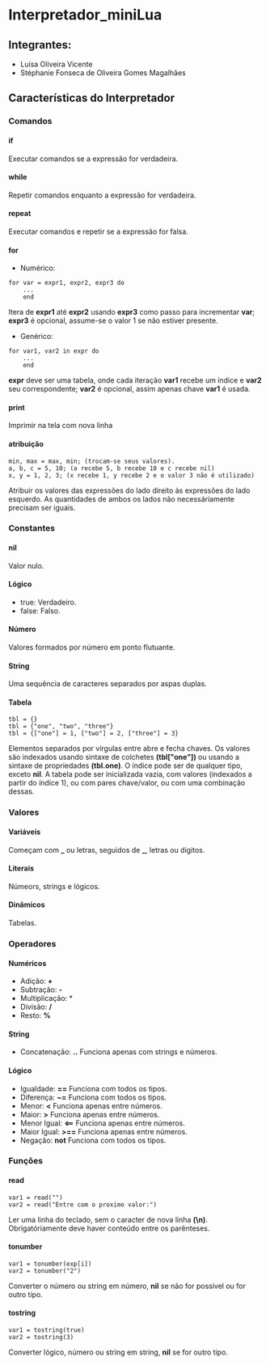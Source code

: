 # Interpretador_miniLua

## Integrantes:

* Luísa Oliveira Vicente
* Stéphanie Fonseca de Oliveira Gomes Magalhães

## Características do Interpretador

### Comandos

#### if
Executar comandos se a expressão for verdadeira.
#### while
Repetir comandos enquanto a expressão for verdadeira.
#### repeat
Executar comandos e repetir se a expressão for falsa.
#### for
* Numérico: 
```
for var = expr1, expr2, expr3 do
    ...
    end
```
Itera de **expr1** até **expr2** usando **expr3** como passo para incrementar **var**; **expr3** é opcional, assume-se o valor 1 se não estiver presente.
* Genérico:
```
for var1, var2 in expr do
    ...
    end
```
**expr** deve ser uma tabela, onde cada iteração **var1** recebe um índice e **var2** seu correspondente; **var2** é opcional, assim apenas chave **var1** é usada.
#### print
Imprimir na tela com nova linha
#### atribuição
```
min, max = max, min; (trocam-se seus valores).
a, b, c = 5, 10; (a recebe 5, b recebe 10 e c recebe nil)
x, y = 1, 2, 3; (x recebe 1, y recebe 2 e o valor 3 não é utilizado)
```
Atribuir os valores das expressões do lado direito às expressões do lado esquerdo. As quantidades de ambos os lados não necessáriamente precisam ser iguais.


### Constantes

#### nil
Valor nulo.
#### Lógico
* true:
Verdadeiro.
* false:
Falso.
#### Número
Valores formados por número em ponto flutuante.
#### String
Uma sequência de caracteres separados por aspas duplas.
#### Tabela
```
tbl = {}
tbl = {"one", "two", "three"}
tbl = {["one"] = 1, ["two"] = 2, ["three"] = 3}
```
Elementos separados por vírgulas entre abre e fecha chaves. Os valores são indexados usando sintaxe de colchetes **(tbl["one"])** ou usando a sintaxe de propriedades **(tbl.one)**. O índice pode ser de qualquer tipo, exceto **nil**. A tabela pode ser inicializada vazia, com valores (indexados a partir do índice 1), ou com pares chave/valor, ou com uma combinação dessas.


### Valores

#### Variáveis
Começam com **_** ou letras, seguidos de **_**, letras ou digitos.
#### Literais
Númeors, strings e lógicos.
#### Dinâmicos
Tabelas.


### Operadores

#### Numéricos
* Adição: **+**
* Subtração: **-**
* Multiplicação: *
* Divisão: **/**
* Resto: **%**
#### String
* Concatenação: **..**
Funciona apenas com strings e números.
#### Lógico
* Igualdade: **==**
Funciona com todos os tipos.
* Diferença: **~=**
Funciona com todos os tipos.
* Menor: **<**
Funciona apenas entre números.
* Maior: **>**
Funciona apenas entre números.
* Menor Igual: **<==**
Funciona apenas entre números.
* Maior Igual: **>==**
Funciona apenas entre números.
* Negação: **not**
Funciona com todos os tipos.
### Funções
#### read
```
var1 = read("")
var2 = read("Entre com o proximo valor:")
```
Ler uma linha do teclado, sem o caracter de nova linha **(\n)**. Obrigatóriamente deve haver conteúdo entre os parênteses.
#### tonumber
```
var1 = tonumber(exp[i])
var2 = tonumber("2")
```
Converter o número ou string em número, **nil** se não for possível ou for outro tipo.
#### tostring
```
var1 = tostring(true)
var2 = tostring(3)
```
Converter lógico, número ou string em string, **nil** se for outro tipo.
